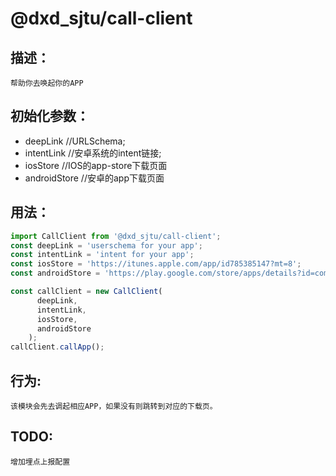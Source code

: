 # @dxd_sjtu/call-client

## 描述：
    帮助你去唤起你的APP

## 初始化参数：
- deepLink          //URLSchema;
- intentLink        //安卓系统的intent链接;
- iosStore          //IOS的app-store下载页面
- androidStore      //安卓的app下载页面

## 用法：
```javascript
import CallClient from '@dxd_sjtu/call-client';
const deepLink = 'userschema for your app';
const intentLink = 'intent for your app';
const iosStore = 'https://itunes.apple.com/app/id785385147?mt=8';
const androidStore = 'https://play.google.com/store/apps/details?id=com.lazada.android';

const callClient = new CallClient(
      deepLink,
      intentLink,
      iosStore,
      androidStore
    );
callClient.callApp();
```

## 行为:
    该模块会先去调起相应APP，如果没有则跳转到对应的下载页。

## TODO:
    增加埋点上报配置